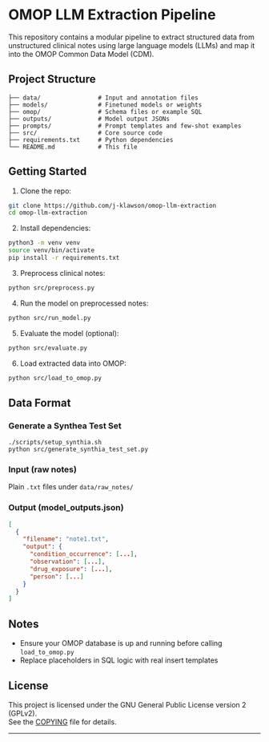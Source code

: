 # OMOP LLM Extraction Pipeline

This repository contains a modular pipeline to extract structured data from unstructured clinical notes using large language models (LLMs) and map it into the OMOP Common Data Model (CDM).

## Project Structure
```
├── data/                # Input and annotation files
├── models/              # Finetuned models or weights
├── omop/                # Schema files or example SQL
├── outputs/             # Model output JSONs
├── prompts/             # Prompt templates and few-shot examples
├── src/                 # Core source code
├── requirements.txt     # Python dependencies
└── README.md            # This file
```

## Getting Started
1. Clone the repo:
```bash
git clone https://github.com/j-klawson/omop-llm-extraction 
cd omop-llm-extraction
```

2. Install dependencies:
```bash
python3 -m venv venv
source venv/bin/activate
pip install -r requirements.txt
```

3. Preprocess clinical notes:
```bash
python src/preprocess.py
```

4. Run the model on preprocessed notes:
```bash
python src/run_model.py
```

5. Evaluate the model (optional):
```bash
python src/evaluate.py
```

6. Load extracted data into OMOP:
```bash
python src/load_to_omop.py
```

## Data Format

### Generate a Synthea Test Set 

```
./scripts/setup_synthia.sh
python src/generate_synthia_test_set.py
```

### Input (raw notes)
Plain `.txt` files under `data/raw_notes/`

### Output (model_outputs.json)
```json
[
  {
    "filename": "note1.txt",
    "output": {
      "condition_occurrence": [...],
      "observation": [...],
      "drug_exposure": [...],
      "person": [...]
    }
  }
]
```

## Notes
- Ensure your OMOP database is up and running before calling `load_to_omop.py`
- Replace placeholders in SQL logic with real insert templates

## License

This project is licensed under the GNU General Public License version 2 (GPLv2).  
See the [COPYING](./COPYING) file for details.


---